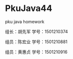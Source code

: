 # PkuJava44
pku java homework
<html>
<P>组长：胡先军 学号：1501210374 </p>
<P>组员：陈宏业 学号：1501210881 </p>
<P>组员：黄惠贞 学号：1501210916 </p>
</html>
